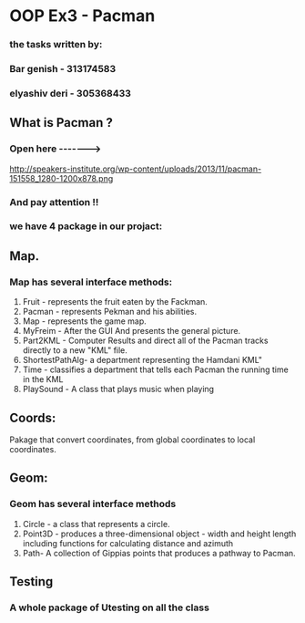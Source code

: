 ﻿# OOP Ex3 - Pacman 
### the tasks written by:

### Bar genish - 313174583

### elyashiv deri - 305368433

## What is Pacman  ?
### Open here -------> 
http://speakers-institute.org/wp-content/uploads/2013/11/pacman-151558_1280-1200x878.png
### And pay attention  !!

### we have 4 package in our projact:

## Map.
 ### Map has several interface methods:
1. Fruit - represents the fruit eaten by the Fackman.
2. Pacman - represents Pekman and his abilities.
3. Map - represents the game map.
4. MyFreim - After the GUI And presents the general picture.
5. Part2KML - Computer Results and direct all of the Pacman tracks directly to a new "KML" file.
6. ShortestPathAlg- a department representing the Hamdani KML"
7. Time - classifies a department that tells each Pacman the running time in the  KML
8. PlaySound - A class that plays music when playing

## Coords:
Pakage that convert coordinates, from global coordinates to local coordinates.

## Geom: 
### Geom has several interface methods
1. Circle - a class that represents a circle.
2. Point3D - produces a three-dimensional object - width and height length including functions for calculating distance and azimuth
3. Path- A collection of Gippias points that produces a pathway to Pacman.

## Testing
### A whole package of Utesting on all the class


